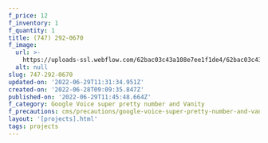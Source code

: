 ```yaml
---
f_price: 12
f_inventory: 1
f_quantity: 1
title: (747) 292-0670
f_image:
  url: >-
    https://uploads-ssl.webflow.com/62bac03c43a108e7ee1f1de4/62bac03c43a1087e3b1f1e01_download1.png
  alt: null
slug: 747-292-0670
updated-on: '2022-06-29T11:31:34.951Z'
created-on: '2022-06-28T09:09:35.847Z'
published-on: '2022-06-29T11:45:48.664Z'
f_category: Google Voice super pretty number and Vanity
f_precautions: cms/precautions/google-voice-super-pretty-number-and-vanity.md
layout: '[projects].html'
tags: projects
---
```



